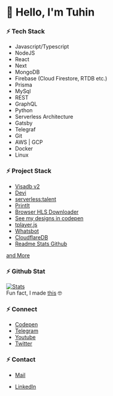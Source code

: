 <!-- [![hola](https://raw.githubusercontent.com/tuhinpal/tuhinpal/master/readme-image/header.png "hola")](http://thetuhin.com "hola") -->

# **👋 Hello, I'm Tuhin**

### ⚡ Tech Stack

- Javascript/Typescript
- NodeJS
- React
- Next
- MongoDB
- Firebase (Cloud Firestore, RTDB etc.)
- Prisma
- MySql
- REST
- GraphQL
- Python
- Serverless Architecture
- Gatsby
- Telegraf
- Git
- AWS | GCP
- Docker
- Linux

### ⚡ Project Stack

- [Visadb v2](https://visadb.io/ "Visadb")
- [Devi](https://ddevi.com/ "Devi")
- [serverless:talent](https://serverlesstalent.com/ "serverless:talent")
- [PrintIt](https://printit.work/ "PrintIt")
- [Browser HLS Downloader](https://hlsdownloader.thetuhin.com "HLS Downloader")
- [See my designs in codepen](https://codepen.io/tuhinpal/pens/public "Codepen")
- [tplayer.js](https://github.com/tuhinpal/tplayer.js "PrintIt")
- [Whatsbot](https://github.com/TheWhatsBot/WhatsBot "Whatsbot")
- [CloudflareDB](https://github.com/tuhinpal/CloudflareDB "CloudflareDB")
- [Readme Stats Github](https://github.com/tuhinpal/readme-stats-github "Readme Stats Github")

[and More](https://github.com/tuhinpal "and More")

### ⚡ Github Stat

[![Stats](https://github-stats-alpha.vercel.app/api/?username=tuhinpal&cc=fff&tc=DF7431&ic=DF7431 "Stats")](https://github.com/tuhinpal "Stats")<br>
Fun fact, I made [this](https://github.com/tuhinpal/readme-stats-github "Readme Stats Github") 🤓

### ⚡ Connect

- [Codepen](https://codepen.io/tuhinpal "Codepen")
- [Telegram](https://telegram.dog/tprojects "Telegram")
- [Youtube](https://www.youtube.com/channel/UCa4FMtLpYcOBtjKOZgzTFNA "Youtube")
- [Twitter](https://twitter.com/jeeetpaul "Twitter")

### ⚡ Contact

- [Mail](mailto:me@thetuhin.com "Mail")
- [LinkedIn](https://www.linkedin.com/in/tuhinkantipal/ "LinkedIn")

  <!-- - [Telegram](https://telegram.dog/cachecleanerjeet "Telegram") -->
  <!-- [![Footer](https://raw.githubusercontent.com/tuhinpal/tuhinpal/master/readme-image/footer.png "Footer")](http://thetuhin.com "Footer") -->
